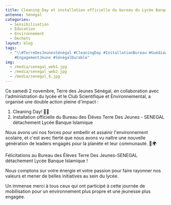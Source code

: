 ```yaml
---
title: Cleaning Day et installation officielle du bureau du Lycée Banque Islamique
antenne: Sénégal
categories:
  - Sensibilisation
  - Education
  - Environnement
  - Déchets
layout: blog
tags:
  - "\\#TerreDesJeunesSénégal #CleaningDay #InstallationBureau #Guédiawaye
    #EngagementJeune #SénégalDurable"
img:
  - /media/senegal_web1.jpg
  - /media/senegal_web2.jpg
  - /media/senegal_6.jpg
---
```

Ce samedi 2 novembre, Terre des Jeunes Sénégal, en collaboration avec l'administration du lycée et le Club Scientifique et Environnemental, a organisé une double action pleine d'impact : 

1. Cleaning Day! 🙌🏽
2. Installation officielle du Bureau des Élèves Terre Des Jeunes - SENEGAL détachement  Lycée Banque Islamique

Nous avons uni nos forces pour embellir et assainir l'environnement scolaire, et c'est avec fierté que nous avons vu naître une nouvelle génération de leaders engagés pour la planète et leur communauté. 💚🌍


Félicitations au Bureau des Élèves Terre Des Jeunes-SENEGAL détachement Lycée Banque Islamique ! 


Nous comptons sur votre énergie et votre passion pour faire rayonner nos valeurs et mener de belles initiatives au sein du lycée. 


Un immense merci à tous ceux qui ont participé à cette journée de mobilisation pour un environnement plus propre et une jeunesse plus engagée.